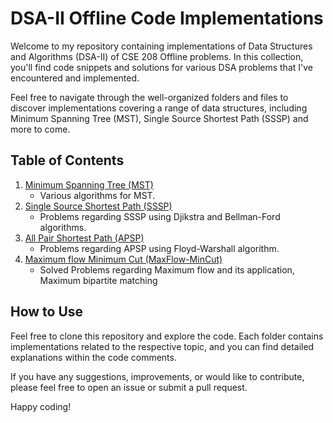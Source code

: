 # DSA-II Offline Code Implementations

Welcome to my repository containing implementations of Data Structures and Algorithms (DSA-II) of CSE 208 Offline problems. In this collection, you'll find code snippets and solutions for various DSA problems that I've encountered and implemented.

Feel free to navigate through the well-organized folders and files to discover implementations covering a range of data structures, including Minimum Spanning Tree (MST), Single Source Shortest Path (SSSP) and more to come.

## Table of Contents

1. [Minimum Spanning Tree (MST)](./Offline-1%20MST)
   - Various algorithms for MST.
2. [Single Source Shortest Path (SSSP)](./Offline-2%20SSSP)
   - Problems regarding SSSP using Djikstra and Bellman-Ford algorithms.
3. [All Pair Shortest Path (APSP)](./Offline-3%20APSP)
   - Problems regarding APSP using Floyd-Warshall algorithm.
4. [Maximum flow Minimum Cut (MaxFlow-MinCut)](./Offline-4%20MaxFlow-MinCut)
   - Solved Problems regarding Maximum flow and its application, Maximum bipartite matching

## How to Use

Feel free to clone this repository and explore the code. Each folder contains implementations related to the respective topic, and you can find detailed explanations within the code comments.

If you have any suggestions, improvements, or would like to contribute, please feel free to open an issue or submit a pull request.

Happy coding!